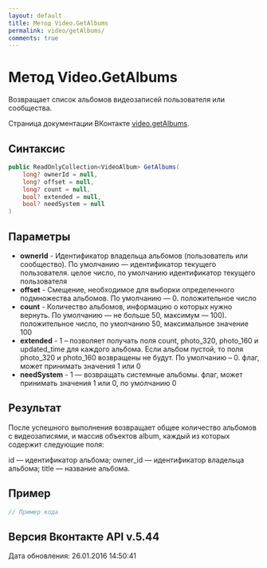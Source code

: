 ```yaml
---
layout: default
title: Метод Video.GetAlbums
permalink: video/getAlbums/
comments: true
---
```

# Метод Video.GetAlbums
Возвращает список альбомов видеозаписей пользователя или сообщества.

Страница документации ВКонтакте [video.getAlbums](https://vk.com/dev/video.getAlbums).

## Синтаксис
``` csharp
public ReadOnlyCollection<VideoAlbum> GetAlbums(
	long? ownerId = null,
	long? offset = null,
	long? count = null,
	bool? extended = null,
	bool? needSystem = null
)
```

## Параметры
+ **ownerId** - Идентификатор владельца альбомов (пользователь или сообщество). По умолчанию — идентификатор текущего пользователя. целое число, по умолчанию идентификатор текущего пользователя
+ **offset** - Смещение, необходимое для выборки определенного подмножества альбомов. По умолчанию — 0. положительное число
+ **count** - Количество альбомов, информацию о которых нужно вернуть. По умолчанию — не больше 50, максимум — 100). положительное число, по умолчанию 50, максимальное значение 100
+ **extended** - 1 – позволяет получать поля count, photo_320, photo_160 и updated_time для каждого альбома. Если альбом пустой, то поля photo_320 и photo_160 возвращены не будут. По умолчанию – 0. флаг, может принимать значения 1 или 0
+ **needSystem** - 1 — возвращать системные альбомы. флаг, может принимать значения 1 или 0, по умолчанию 0

## Результат
После успешного выполнения возвращает общее количество альбомов с видеозаписями, и массив объектов album, каждый из которых содержит следующие поля: 

id — идентификатор альбома; 
owner_id — идентификатор владельца альбома; 
title — название альбома.

## Пример
``` csharp
// Пример кода
```

## Версия Вконтакте API v.5.44
Дата обновления: 26.01.2016 14:50:41
